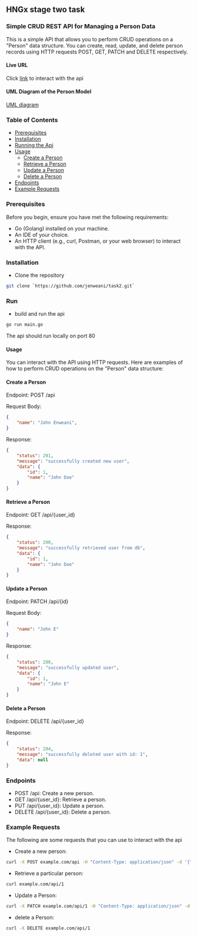 ## HNGx stage two task
### Simple CRUD REST API for Managing a Person Data
This is a simple API that allows you to perform CRUD operations on a "Person" data structure. 
You can create, read, update, and delete person records using HTTP requests POST, GET, PATCH and DELETE respectively.

#### Live URL
Click [link]() to interact with the api

#### UML Diagram of the Person Model
[UML diagram](https://github.com/jenweani/task2/blob/main/uml_diagram_person.jpg?raw=true)

### Table of Contents
* [Prerequisites](#prereq)
* [Installation](#install)
* [Running the Api](#run)
* [Usage](#usage)
    * [Create a Person](#create)
    * [Retrieve a Person](#retrieve)
    * [Update a Person](#update)
    * [Delete a Person](#delete)
* [Endpoints](#endpoints)
* [Example Requests](#examples)

### <a name="prereq"></a> Prerequisites
Before you begin, ensure you have met the following requirements:

* Go (Golang) installed on your machine.
* An IDE of your choice.
* An HTTP client (e.g., curl, Postman, or your web browser) to interact with the API.

### <a name="install"></a> Installation
* Clone the repository
```bash
git clone `https://github.com/jenweani/task2.git`
```

### <a name="run"></a> Run
* build and run the api
```bash
go run main.go 
```
The api should run locally on port 80

#### <a name="usage"></a> Usage
You can interact with the API using HTTP requests. Here are examples of how to perform CRUD operations on the "Person" data structure:

#### <a name="create"></a> Create a Person
Endpoint: POST /api

Request Body:

```json
{
    "name": "John Enweani",
}
```
Response:

```json
{
    "status": 201,
    "message": "successfully created new user",
    "data": {
        "id": 1,
        "name": "John Doe"
    }
}
```

#### <a name="retrieve"></a> Retrieve a Person
Endpoint: GET /api/{user_id}

Response:

```json
{
    "status": 200,
    "message": "successfully retrieved user from db",
    "data": {
        "id": 1,
        "name": "John Doe"
    }
}
```

#### <a name="update"></a> Update a Person
Endpoint: PATCH /api/{id}

Request Body:

```json
{
    "name": "John E"
}
```
Response:

```json
{
    "status": 200,
    "message": "successfully updated user",
    "data": {
        "id": 1,
        "name": "John E"
    }
}
```

#### <a name="delete"></a> Delete a Person
Endpoint: DELETE /api/{user_id}

Response: 
```json
{
    "status": 204,
    "message": "successfully deleted user with id: 1",
    "data": null
}
```

### <a name="endpoints"></a> Endpoints
* POST /api: Create a new person.
* GET /api/{user_id}: Retrieve a person.
* PUT /api/{user_id}: Update a person.
* DELETE /api/{user_id}: Delete a person.

### <a name="examples"></a> Example Requests
The following are some requests that you can use to interact with the api

* Create a new person:
```bash
curl -X POST example.com/api -H "Content-Type: application/json" -d '{"name": "Mark Essien"}'
```
* Retrieve a particular person:
```bash
curl example.com/api/1
```
* Update a Person:
```bash
curl -X PATCH example.com/api/1 -H "Content-Type: application/json" -d '{"name": "Elon musk"}'
```
* delete a Person:
```bash
curl -X DELETE example.com/api/1
```